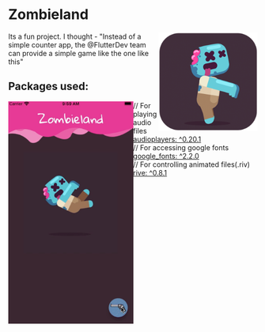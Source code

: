 # Zombieland

<img align="right" src="assets/playstore.png" height="200"></img>
Its a fun project. I thought - "Instead of a simple counter app, the
@FlutterDev team can provide a simple game like the one like this"

## Packages used:

<img align="left" src="assets/demo.gif" height="450"></img>
// For playing audio files<br>
[audioplayers: ^0.20.1](https://pub.dev/packages/audioplayers)<br>
// For accessing google fonts<br>
[google_fonts: ^2.2.0](https://pub.dev/packages/google_fonts)<br>
// For controlling animated files(.riv)<br>
[rive: ^0.8.1](https://pub.dev/packages/rive)<br>
